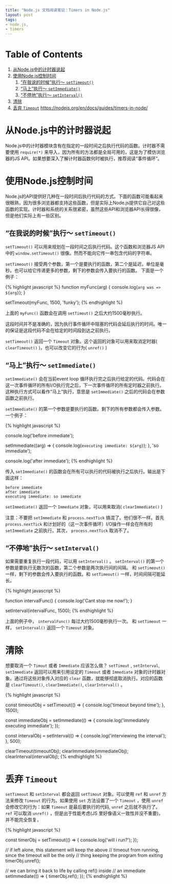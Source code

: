 ```yaml
---
title: "Node.js 文档阅读笔记：Timers in Node.js"
layout: post
tags: 
- node.js, 
- timers
---
```


# Table of Contents

1.  [从Node.js中的计时器说起](#orgc678b18)
2.  [使用Node.js控制时间](#orga240b35)
    1.  [“在我说的时候”执行～ `setTimeout()`](#org7183e97)
    2.  [“马上”执行～ `setImmediate()`](#orgfc16be1)
    3.  [“不停地”执行～ `setInterval()`](#org2d02720)
3.  [清除](#orgbb6d390)
4.  [丢弃 `Timeout`](#orga11bc28)
<https://nodejs.org/en/docs/guides/timers-in-node/>


<a id="orgc678b18"></a>

# 从Node.js中的计时器说起

Node.js中的计时器模块含有在指定的一段时间之后执行代码的函数。计时器不需要使用 `require(*)` 来导入，因为所有的方法都是全局可用的，这是为了模仿浏览器的JS API。如果想要深入了解计时器函数何时被执行，推荐阅读“事件循环”。


<a id="orga240b35"></a>

# 使用Node.js控制时间

Node.js的API提供好几种在一段时间后执行代码的方式。下面的函数可能看起来很眼熟，因为很多浏览器都支持这些函数，但是实际上Node.js提供它自己对这些函数的实现。计时器和系统的关系很紧密，虽然这些API和浏览器API长得很像，但是他们实际上有一些区别。


<a id="org7183e97"></a>

## “在我说的时候”执行～ `setTimeout()`

`setTimeout()` 可以用来规划在一段时间之后执行代码。这个函数和浏览器JS API中的 `window.setTimeout()` 很像。然而不能向它传一串包含代码的字符串。

`setTimeout()` 接受两个参数，第一个是要执行的函数，第二个是延迟，单位是毫秒。也可以给它传递更多的参数，剩下的参数会传入要执行的函数。
下面是一个例子：

{% highlight javascript %}
function myFunc(arg) {
  console.log(`arg was => ${arg}`);
}

setTimeout(myFunc, 1500, 'funky');
{% endhighlight %}

上面的 `myFunc()` 函数会在调用 `setTimout()` 之后大约1500毫秒执行。

这段时间并不是准确的，因为执行事件循环中阻塞的代码会延后执行的时间。唯一的保证是这段代码不会在给定的时间段到达之前执行。

`setTimeout()` 返回一个 `Timeout` 对象。这个返回的对象可以用来取消定时器( `clearTimeout()` )，也可以改变它的行为( `unref()` )


<a id="orgfc16be1"></a>

## “马上”执行～ `setImmediate()`

`setImmediate()` 会在当前event loop 循环执行完之后执行给定的代码。代码会在这一次事件循环的所有I/O执行完之后，下一次事件循环的所有定时器之前执行。这种执行方式可以看作“马上”执行，意思是 `setImmediate()` 之后的代码会在参数函数之前执行。

`setImmediate()` 的第一个参数是要执行的函数。剩下的所有参数都会传入参数。一个例子：

{% highlight javascript %}

console.log('before immediate');

setImmediate((arg) => {
  console.log(`executing immediate: ${arg}`);
}, 'so immediate');

console.log('after immediate');
{% endhighlight %}

传入 `setImmediate()` 的函数会在所有可以执行的代码被执行之后执行。输出是下面这样：

    before immediate
    after immediate
    executing immediate: so immediate

`setImmediate()` 返回一个 `Immediate` 对象，可以用来取消( `clearImmediate()` )

注意：不要把 `setImmediate` 和 `process.nextTick` 搞混了。他们很不一样。首先 `process.nextTick` 和计划好的（这一次事件循环）I/O操作一样会在所有的 `setImmediate` 之前执行。其次， `process.nextTick` 取消不了。


<a id="org2d02720"></a>

## “不停地”执行～ `setInterval()`

如果需要重复执行一段代码，可以用 `setInterval()` 。 `setInterval()` 的第一个参数是要执行无数次的函数，第二个参数是两次执行间的间隔。
和 `setTimeout()` 一样，剩下的参数会传入要执行的函数。和 `setTimeout()` 一样，时间间隔可能延长。

{% highlight javascript %}

function intervalFunc() {
  console.log('Cant stop me now!');
}

setInterval(intervalFunc, 1500);
{% endhighlight %}

上面的例子中， `intervalFunc()` 每过大约1500毫秒执行一次。
和 `setTimeout` 一样， `setInterval()` 返回一个 `Timeout` 对象。


<a id="orgbb6d390"></a>

# 清除

想要取消一个 `Timout` 或者 `Immediate` 应该怎么做？ `setTimout` , `setInterval`, `setImmediate` 返回可以用来引用设定的 `Timeout` 或者 `Immediate` 对象的计时器对象。通过将这些对象传入对应的 `clear` 函数，就能够彻底取消执行。对应的函数是 `clearTimeout()`, `clearImmediate()`, `clearInterval()` 。

{% highlight javascript %}

const timeoutObj = setTimeout(() => {
  console.log('timeout beyond time');
}, 1500);

const immediateObj = setImmediate(() => {
  console.log('immediately executing immediate');
});

const intervalObj = setInterval(() => {
  console.log('interviewing the interval');
}, 500);

clearTimeout(timeoutObj);
clearImmediate(immediateObj);
clearInterval(intervalObj);
{% endhighlight %}


<a id="orga11bc28"></a>

# 丢弃 `Timeout`

`setTimeout` 和 `setInterval` 都会返回 `setTimout` 对象。可以使用 `ref` 和 `unref` 方法来修改 `Timeout` 的行为。如果使用 `set` 方法设置了一个 `Timeout` ，使用 `unref` 会修改它的行为：如果 `Timeout` 是最后要执行的代码, `unref` 之后就不执行了。 `ref` 可以取消 `unref()` ，但是出于性能考虑(JS 里好像语义一致性并没不重要)，并不能完全恢复，

{% highlight javascript %}

const timerObj = setTimeout(() => {
  console.log('will i run?');
});

// if left alone, this statement will keep the above
// timeout from running, since the timeout will be the only
// thing keeping the program from exiting
timerObj.unref();

// we can bring it back to life by calling ref() inside
// an immediate
setImmediate(() => {
  timerObj.ref();
});
{% endhighlight %}
